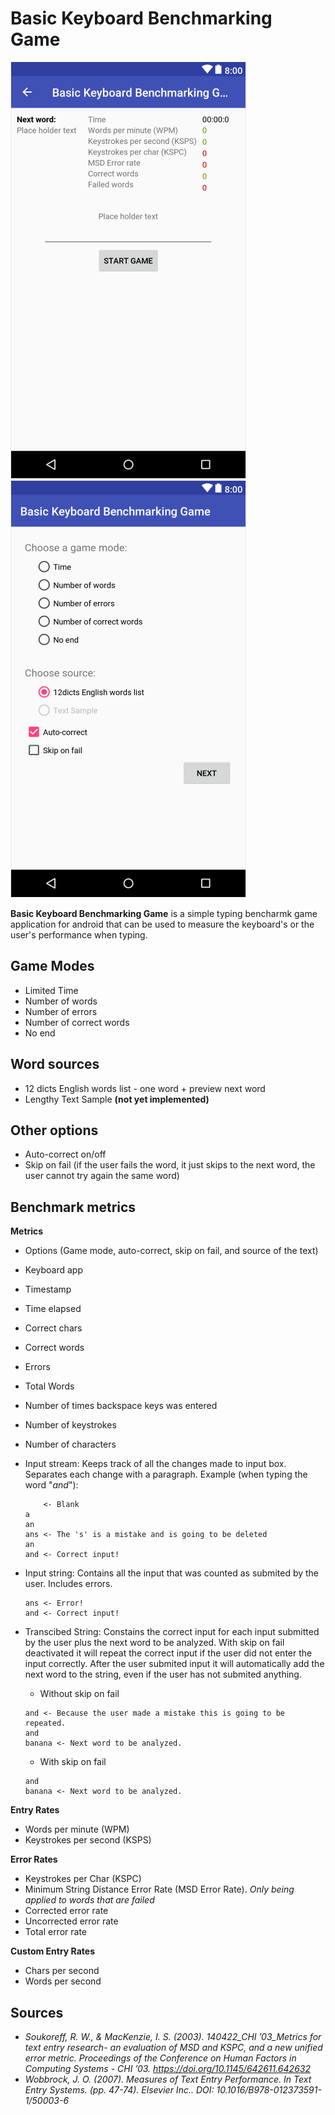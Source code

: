 # Basic Keyboard Benchmarking Game


![Menu Activity](docs/screenshot2.png "Menu Activity")
![Game Activity](docs/screenshot1.png "App Activity")

__Basic Keyboard Benchmarking Game__ is a simple typing bencharmk game application for android that can be used to measure the keyboard's or the user's performance when typing.

## Game Modes
* Limited Time
* Number of words
* Number of errors
* Number of correct words
* No end

## Word sources
* 12 dicts English words list - one word + preview next word
* Lengthy Text Sample __(not yet implemented)__

## Other options
* Auto-correct on/off
* Skip on fail (if the user fails the word, it just skips to the next word, the user cannot try again the same word)

## Benchmark metrics
__Metrics__
* Options (Game mode, auto-correct, skip on fail, and source of the text)
* Keyboard app
* Timestamp
* Time elapsed
* Correct chars
* Correct words
* Errors
* Total Words
* Number of times backspace keys was entered
* Number of keystrokes
* Number of characters
* Input stream: Keeps track of all the changes made to input box. Separates each change with a paragraph. Example (when typing the word "_and_"):

    ```
        <- Blank                 
    a
    an
    ans <- The 's' is a mistake and is going to be deleted
    an
    and <- Correct input!
    ```
* Input string: Contains all the input that was counted as submited by the user. Includes errors. 
    ```
    ans <- Error! 
    and <- Correct input!
    ```
* Transcibed String: Constains the correct input for each input submitted by the user plus the next word to be analyzed. With skip on fail deactivated it will repeat the correct input if the user did not enter the input correctly. After the user submited input it will automatically add the next word to the string, even if the user has not submited anything.
    * Without skip on fail
    ```
    and <- Because the user made a mistake this is going to be repeated.  
    and 
    banana <- Next word to be analyzed.
    ```
    * With skip on fail
    ```
    and 
    banana <- Next word to be analyzed.
    ```

__Entry Rates__
* Words per minute (WPM)
* Keystrokes per second (KSPS)

__Error Rates__
* Keystrokes per Char (KSPC)
* Minimum String Distance Error Rate (MSD Error Rate). _Only being applied to words that are failed_
* Corrected error rate
* Uncorrected error rate
* Total error rate

__Custom Entry Rates__
* Chars per second
* Words per second

## Sources

* _Soukoreff, R. W., & MacKenzie, I. S. (2003). 140422_CHI ’03_Metrics for text entry research- an evaluation of MSD and KSPC, and a new unified error metric. Proceedings of the Conference on Human Factors in Computing Systems - CHI ’03. https://doi.org/10.1145/642611.642632_
* _Wobbrock, J. O. (2007). Measures of Text Entry Performance. In Text Entry Systems. (pp. 47-74). Elsevier Inc.. DOI: 10.1016/B978-012373591-1/50003-6_
